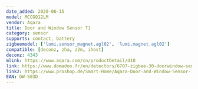 ```yaml
---
date_added: 2020-06-15
model: MCCGQ12LM
vendor: Aqara
title: Door and Window Sensor T1
category: sensor
supports: contact, battery
zigbeemodel: ['lumi.sensor_magnet.agl02', 'lumi.magnet.agl02']
compatible: [deconz, zha, z2m, ihost]
deconz: 4343
mlink: https://www.aqara.com/cn/productDetail/d18
link: https://www.domadoo.fr/en/detectors/6707-zigbee-30-doorwindow-sensor-t1-aqara.html
link2: https://www.proshop.de/Smart-Home/Aqara-Door-and-Window-Sensor-T1/3196681
EAN: DW-S03D
---
```



